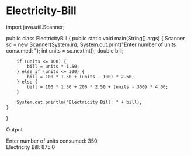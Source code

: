 # Electricity-Bill
import java.util.Scanner;

public class ElectricityBill {
    public static void main(String[] args) {
        Scanner sc = new Scanner(System.in);
        System.out.print("Enter number of units consumed: ");
        int units = sc.nextInt();
        double bill;

        if (units <= 100) {
            bill = units * 1.50;
        } else if (units <= 300) {
            bill = 100 * 1.50 + (units - 100) * 2.50;
        } else {
            bill = 100 * 1.50 + 200 * 2.50 + (units - 300) * 4.00;
        }

        System.out.println("Electricity Bill: " + bill);
    }
}

Output

Enter number of units consumed: 350  
Electricity Bill: 875.0
